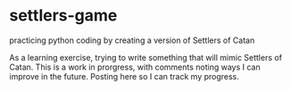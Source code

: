 # settlers-game
practicing python coding by creating a version of Settlers of Catan

As a learning exercise, trying to write something that will mimic Settlers of Catan. This is a work in prorgress, with comments noting ways I can improve in the future. Posting here so I can track my progress.

